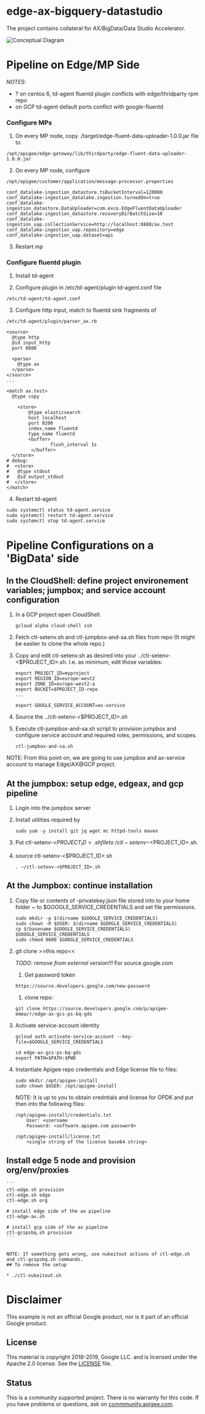 # edge-ax-bigquery-datastudio

The project contains collateral for AX/BigData/Data Studio Accelerator.



![Conceptual Diagram](docs/images/ax-pipeline-concept-diagram.png)






# Pipeline on Edge/MP Side

_NOTES_: 
* ? on centos 6, td-agent fluentd plugin conflicts with edge/thridparty rpm repo
* on GCP td-agent default ports conflict with google-fluentd

### Configure MPs

1. On every MP node, copy ./target/edge-fluent-data-uploader-1.0.0.jar file to  
```
/opt/apigee/edge-gateway/lib/thirdparty/edge-fluent-data-uploader-1.0.0.jar
```

2. On every MP node, configure
```
/opt/apigee/customer/application/message-processor.properties

conf_datalake-ingestion_datastore.tsBucketInterval=120000
conf_datalake-ingestion_datalake.ingestion.turnedOn=true
conf_datalake-ingestion_datastore.DataUploader=com.exco.EdgeFluentDataUploader
conf_datalake-ingestion_datastore.recoveryDirBatchSize=10
conf_datalake-ingestion_uap.collectionService=http://localhost:8888/ax.test
conf_datalake-ingestion_uap.repository=edge
conf_datalake-ingestion_uap.dataset=api
```
3. Restart mp


### Configure fluentd plugin

1. Install td-agent

2. Configure plugin in /etc/td-agent/plugin td-agent.conf file
```
/etc/td-agent/td-agent.conf
```

3. Configure http input, match to fluentd sink fragments of
```
/etc/td-agent/plugin/parser_ax.rb

<source>
  @type http
  @id input_http
  port 8888

  <parse>
    @type ax
  </parse>
</source>
...

<match ax.test>
  @type copy
 
    <store>
        @type elasticsearch
        host localhost
        port 9200
        index_name fluentd
        type_name fluentd
        <buffer>
                flush_interval 1s
         </buffer>
  </store>
# debug:
#  <store>
#   @type stdout
#   @id output_stdout
#  </store>
</match>
```
4. Restart td-agent
```
sudo systemctl status td-agent.service
sudo systemctl restart td-agent.service
sudo systemctl stop td-agent.service
```


# Pipeline Configurations on a 'BigData' side

## In the CloudShell: define project environement variables; jumpbox; and service account configuration

1. In a GCP project open CloudShell.

    ```
    gcloud alpha cloud-shell ssh
    ```

1. Fetch ctl-setenv.sh and ctl-jumpbox-and-sa.sh files from repo
(It might be easlier to clone the whole repo.)




1. Copy and edit ctl-setenv.sh as desired into your ../ctl-setenv-<$PROJECT_ID>.sh. I.e. as minimum, edit those variables:

    ```
    export PROJECT_ID=myproject
    export REGION_ID=europe-west2
    export ZONE_ID=europe-west2-a
    export BUCKET=$PROJECT_ID-repo
    ...

    export GOOGLE_SERVICE_ACCOUNT=ax-service
    ```
1. Source the ../ctl-setenv-<$PROJECT_ID>.sh

1. Execute ctl-jumpbox-and-sa.sh script to provision jumpbox and configure service account and required roles, permissions, and scopes.

    ```
    ctl-jumpbox-and-sa.sh
    ```


NOTE: From this point on, we are going to use jumpbox and ax-service account to manage Edge/AX@GCP project.


## At the jumpbox: setup edge, edgeax, and gcp pipeline

1. Login into the jumpbox server

1. Install utilities required by 
    ```
    sudo yum -y install git jq wget mc httpd-tools maven
    ```

1. Put ctl-setenv-<$PROJECT_ID>.sh file to ~/ctl-setenv-<$PROJECT_ID>.sh.

1. source ctl-setenv-<$PROJECT_ID>.sh

    ```
    . ~/ctl-setenv-<$PROJECT_ID>.sh
    ```

## At the Jumpbox: continue installation 

1. Copy file or contents of -privatekey.json file stored into to your home folder ~ to $GOOGLE_SERVICE_CREDENTIALS and set file permissions.
    ```
    sudo mkdir -p $(dirname $GOOGLE_SERVICE_CREDENTIALS)
    sudo chown -R $USER: $(dirname $GOOGLE_SERVICE_CREDENTIALS)
    cp $(basename $GOOGLE_SERVICE_CREDENTIALS) $GOOGLE_SERVICE_CREDENTIALS
    sudo chmod 0600 $GOOGLE_SERVICE_CREDENTIALS
    ```


1. git clone >>this repo<<

    _TODO: remove from external version!!!_
    For source.google.com

    1. Get password token

    ```
    https://source.developers.google.com/new-password
    ```
    1. clone repo:
    ```
    git clone https://source.developers.google.com/p/apigee-emea/r/edge-ax-gcs-ps-bq-gds
    ```

1. Activate service-account identity
    ```
    gcloud auth activate-service-account --key-file=$GOOGLE_SERVICE_CREDENTIALS

    cd edge-ax-gcs-ps-bq-gds
    export PATH=$PATH:$PWD
    ```

1. Instantiate Apigee repo credentials and Edge license file to files:
    ```
    sudo mkdir /opt/apigee-install
    sudo chown $USER: /opt/apigee-install
    ```

    NOTE: It is up to you to obtain credntials and license for OPDK and put then into the following files:
    ```
    /opt/apigee-install/credentials.txt
        User: <username
        Password: <software.apigee.com password>

    /opt/apigee-install/license.txt
        <single string of the license base64 string>
    ```


## Install edge 5 node and provision org/env/proxies

    ```
    ctl-edge.sh provision
    ctl-edge.sh edge
    ctl-edge.sh org

    # install edge side of the ax pipeline
    ctl-edge-ax.sh  

    # install gcp side of the ax pipeline
    ctl-gcspsbq.sh provision
    ```


    NOTE: If something gets wrong, use nukeitout actions of ctl-edge.sh and ctl-gcspsbq.sh commands.
    ## To remove the setup

    * ./ctl-nukeitout.sh



# Disclaimer

This example is not an official Google product, nor is it part of an official Google product.

## License

This material is copyright 2018-2019, Google LLC.
and is licensed under the Apache 2.0 license. See the [LICENSE](LICENSE) file.

## Status

This is a community supported project. There is no warranty for this code.
If you have problems or questions, ask on [commmunity.apigee.com](https://community.apigee.com).
